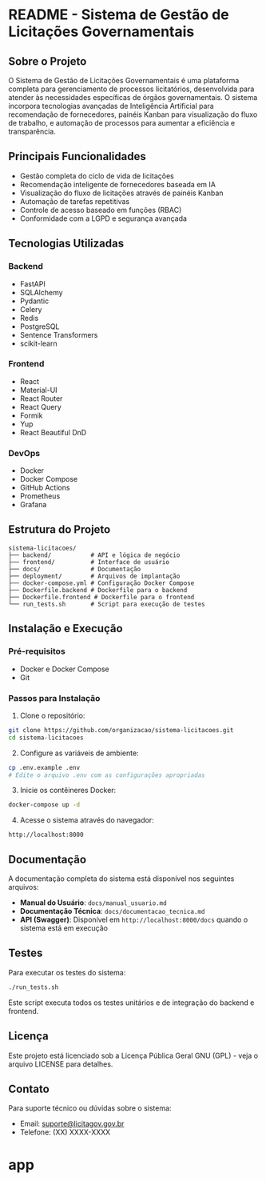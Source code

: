 # README - Sistema de Gestão de Licitações Governamentais

## Sobre o Projeto

O Sistema de Gestão de Licitações Governamentais é uma plataforma completa para gerenciamento de processos licitatórios, desenvolvida para atender às necessidades específicas de órgãos governamentais. O sistema incorpora tecnologias avançadas de Inteligência Artificial para recomendação de fornecedores, painéis Kanban para visualização do fluxo de trabalho, e automação de processos para aumentar a eficiência e transparência.

## Principais Funcionalidades

- Gestão completa do ciclo de vida de licitações
- Recomendação inteligente de fornecedores baseada em IA
- Visualização do fluxo de licitações através de painéis Kanban
- Automação de tarefas repetitivas
- Controle de acesso baseado em funções (RBAC)
- Conformidade com a LGPD e segurança avançada

## Tecnologias Utilizadas

### Backend
- FastAPI
- SQLAlchemy
- Pydantic
- Celery
- Redis
- PostgreSQL
- Sentence Transformers
- scikit-learn

### Frontend
- React
- Material-UI
- React Router
- React Query
- Formik
- Yup
- React Beautiful DnD

### DevOps
- Docker
- Docker Compose
- GitHub Actions
- Prometheus
- Grafana

## Estrutura do Projeto

```
sistema-licitacoes/
├── backend/           # API e lógica de negócio
├── frontend/          # Interface de usuário
├── docs/              # Documentação
├── deployment/        # Arquivos de implantação
├── docker-compose.yml # Configuração Docker Compose
├── Dockerfile.backend # Dockerfile para o backend
├── Dockerfile.frontend # Dockerfile para o frontend
└── run_tests.sh       # Script para execução de testes
```

## Instalação e Execução

### Pré-requisitos
- Docker e Docker Compose
- Git

### Passos para Instalação

1. Clone o repositório:
```bash
git clone https://github.com/organizacao/sistema-licitacoes.git
cd sistema-licitacoes
```

2. Configure as variáveis de ambiente:
```bash
cp .env.example .env
# Edite o arquivo .env com as configurações apropriadas
```

3. Inicie os contêineres Docker:
```bash
docker-compose up -d
```

4. Acesse o sistema através do navegador:
```
http://localhost:8000
```

## Documentação

A documentação completa do sistema está disponível nos seguintes arquivos:

- **Manual do Usuário**: `docs/manual_usuario.md`
- **Documentação Técnica**: `docs/documentacao_tecnica.md`
- **API (Swagger)**: Disponível em `http://localhost:8000/docs` quando o sistema está em execução

## Testes

Para executar os testes do sistema:

```bash
./run_tests.sh
```

Este script executa todos os testes unitários e de integração do backend e frontend.

## Licença

Este projeto está licenciado sob a Licença Pública Geral GNU (GPL) - veja o arquivo LICENSE para detalhes.

## Contato

Para suporte técnico ou dúvidas sobre o sistema:
- Email: suporte@licitagov.gov.br
- Telefone: (XX) XXXX-XXXX
# app
